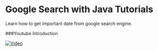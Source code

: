 # Google Search with Java Tutorials


Learn how to get important date from google search engine.

###Youtube Introduction

[![Video](http://img.youtube.com/vi/yT5JLfN_4bQ/0.jpg)](https://www.youtube.com/watch?v=yT5JLfN_4bQ)

